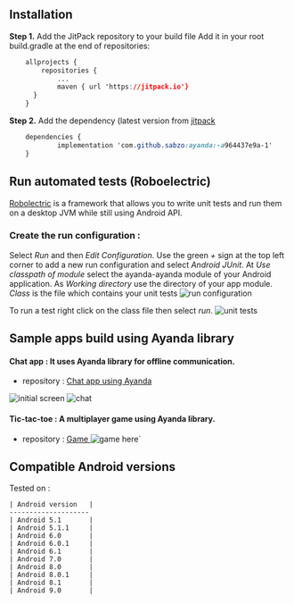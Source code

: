 
## Installation

**Step 1.**  Add the JitPack repository to your build file
Add it in your root build.gradle at the end of repositories:
```css
	allprojects {
		repositories {
			...
			maven { url 'https://jitpack.io'}
      }
	}
```
	
**Step 2.**  Add the dependency (latest version from [jitpack](https://jitpack.io/#sabzo/ayanda/)
```css
	dependencies {
	        implementation 'com.github.sabzo:ayanda:-a964437e9a-1'
	}
```

## Run automated tests (Roboelectric)
[Robolectric](http://robolectric.org/) is a framework that allows you to write unit tests and run them on a desktop JVM while still using Android API.
### Create the run configuration :
Select _Run_ and then  _Edit Configuration_. Use the green _+_ sign at the top left corner to add a new run configuration and select _Android JUnit_.
 At _Use classpath of module_ select the ayanda-ayanda module of your Android application. As _Working directory_ use the directory of your app module. _Class_ is the file which contains your unit tests
![run configuration](https://github.com/atulnair/GSOC-2019/blob/master/gs2.png) </br>

To run a test right click on the class file then select _run_. 
![unit tests](https://github.com/atulnair/GSOC-2019/blob/master/gs4.png)
## Sample apps build using Ayanda library

####   Chat app : It uses Ayanda library for offline communication.
- repository : [Chat app using Ayanda](https://github.com/atulnair/Chat-app-using-ayanda)

 ![initial screen](https://github.com/atulnair/GSOC-2019/blob/master/Screenshot_20190831-231952.png)
![chat](https://github.com/atulnair/GSOC-2019/blob/master/Screenshot_20190831-233758.png)

####  Tic-tac-toe : A multiplayer game using Ayanda library.
-   repository : [ Game ](https://github.com/atulnair/Tic-tac-toe-using-Ayanda)
![game here](https://github.com/atulnair/GSOC-2019/blob/master/Screenshot_20190831-231944.png)`
## Compatible Android versions 
Tested on :
```
| Android version   |
--------------------   
| Android 5.1       | 
| Android 5.1.1     |
| Android 6.0       |
| Android 6.0.1     |
| Android 6.1       |
| Android 7.0       |
| Android 8.0       |
| Android 8.0.1     |
| Android 8.1       |
| Android 9.0       |
```
